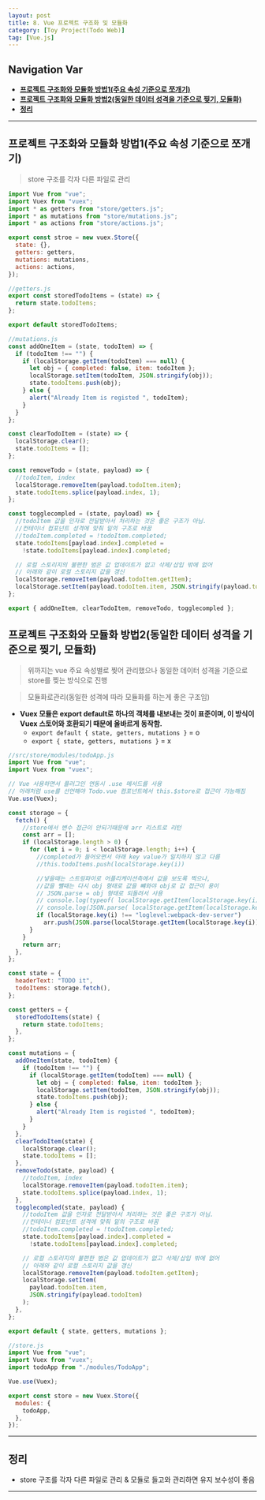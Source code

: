 ```yaml
---
layout: post
title: 8. Vue 프로젝트 구조화 및 모듈화
category: [Toy Project(Todo Web)]
tag: [Vue.js]
---
```


## Navigation Var

- **[프로젝트 구조화와 모듈화 방법1(주요 속성 기준으로 쪼개기)](#프로젝트-구조화와-모듈화-방법1주요-속성-기준으로-쪼개기)**
- **[프로젝트 구조화와 모듈화 방법2(동일한 데이터 성격을 기준으로 찢기, 모듈화)](#프로젝트-구조화와-모듈화-방법2동일한-데이터-성격을-기준으로-찢기-모듈화)**
- **[정리](#정리)**

---

## 프로젝트 구조화와 모듈화 방법1(주요 속성 기준으로 쪼개기)

> store 구조를 각자 다른 파일로 관리

```javascript
import Vue from "vue";
import Vuex from "vuex";
import * as getters from "store/getters.js";
import * as mutations from "store/mutations.js";
import * as actions from "store/actions.js";

export const stroe = new vuex.Store({
  state: {},
  getters: getters,
  mutations: mutations,
  actions: actions,
});

//getters.js
export const storedTodoItems = (state) => {
  return state.todoItems;
};

export default storedTodoItems;

//mutations.js
const addOneItem = (state, todoItem) => {
  if (todoItem !== "") {
    if (localStorage.getItem(todoItem) === null) {
      let obj = { completed: false, item: todoItem };
      localStorage.setItem(todoItem, JSON.stringify(obj));
      state.todoItems.push(obj);
    } else {
      alert("Already Item is registed ", todoItem);
    }
  }
};

const clearTodoItem = (state) => {
  localStorage.clear();
  state.todoItems = [];
};

const removeTodo = (state, payload) => {
  //todoItem, index
  localStorage.removeItem(payload.todoItem.item);
  state.todoItems.splice(payload.index, 1);
};

const togglecompled = (state, payload) => {
  //todoItem 값을 인자로 전달받아서 처리하는 것은 좋은 구조가 아님.
  //컨테이너 컴포넌트 성격에 맞춰 밑의 구조로 바꿈
  //todoItem.completed = !todoItem.completed;
  state.todoItems[payload.index].completed =
    !state.todoItems[payload.index].completed;

  // 로컬 스토리지의 불편한 범은 값 업데이트가 없고 삭제/삽입 밖에 없어
  // 아래와 같이 로컬 스토리지 값을 갱신
  localStorage.removeItem(payload.todoItem.getItem);
  localStorage.setItem(payload.todoItem.item, JSON.stringify(payload.todoItem));
};

export { addOneItem, clearTodoItem, removeTodo, togglecompled };
```

## 프로젝트 구조화와 모듈화 방법2(동일한 데이터 성격을 기준으로 찢기, 모듈화)

> 위까지는 vue 주요 속성별로 찢어 관리했으나 동일한 데이터 성격을 기준으로 store를 찢는 방식으로 진행

> 모듈화로관리(동일한 성격에 따라 모듈화를 하는게 좋은 구조임)

- **Vuex 모듈은 export default로 하나의 객체를 내보내는 것이 표준이며, 이 방식이 Vuex 스토어와 호환되기 때문에 올바르게 동작함.**
  - `export default { state, getters, mutations }` = o
  - `export { state, getters, mutations }` = x

```javascript
//src/store/modules/todoApp.js
import Vue from "vue";
import Vuex from "vuex";

// Vue 사용하면서 플러그인 연동시 .use 메서드를 사용
// 아래처럼 use를 선언해야 Todo.vue 컴포넌트에서 this.$store로 접근이 가능해짐
Vue.use(Vuex);

const storage = {
  fetch() {
    //store에서 변수 접근이 안되기때문에 arr 리스트로 리턴
    const arr = [];
    if (localStorage.length > 0) {
      for (let i = 0; i < localStorage.length; i++) {
        //completed가 들어오면서 아래 key value가 일치하지 않고 다름
        //this.todoItems.push(localStorage.key(i))

        //넣을때는 스트링파이로 어플리케이션측에서 값을 보도록 찍으나,
        //값을 뺼때는 다시 obj 형태로 값을 뺴와야 obj로 값 접근이 용이
        // JSON.parse = obj 형태로 되돌려서 사용
        // console.log(typeof( localStorage.getItem(localStorage.key(i))))
        // console.log(JSON.parse( localStorage.getItem(localStorage.key(i))))
        if (localStorage.key(i) !== "loglevel:webpack-dev-server")
          arr.push(JSON.parse(localStorage.getItem(localStorage.key(i))));
      }
    }
    return arr;
  },
};

const state = {
  headerText: "TODO it",
  todoItems: storage.fetch(),
};

const getters = {
  storedTodoItems(state) {
    return state.todoItems;
  },
};

const mutations = {
  addOneItem(state, todoItem) {
    if (todoItem !== "") {
      if (localStorage.getItem(todoItem) === null) {
        let obj = { completed: false, item: todoItem };
        localStorage.setItem(todoItem, JSON.stringify(obj));
        state.todoItems.push(obj);
      } else {
        alert("Already Item is registed ", todoItem);
      }
    }
  },
  clearTodoItem(state) {
    localStorage.clear();
    state.todoItems = [];
  },
  removeTodo(state, payload) {
    //todoItem, index
    localStorage.removeItem(payload.todoItem.item);
    state.todoItems.splice(payload.index, 1);
  },
  togglecompled(state, payload) {
    //todoItem 값을 인자로 전달받아서 처리하는 것은 좋은 구조가 아님.
    //컨테이너 컴포넌트 성격에 맞춰 밑의 구조로 바꿈
    //todoItem.completed = !todoItem.completed;
    state.todoItems[payload.index].completed =
      !state.todoItems[payload.index].completed;

    // 로컬 스토리지의 불편한 범은 값 업데이트가 없고 삭제/삽입 밖에 없어
    // 아래와 같이 로컬 스토리지 값을 갱신
    localStorage.removeItem(payload.todoItem.getItem);
    localStorage.setItem(
      payload.todoItem.item,
      JSON.stringify(payload.todoItem)
    );
  },
};

export default { state, getters, mutations };
```

```javascript
//store.js
import Vue from "vue";
import Vuex from "vuex";
import todoApp from "./modules/TodoApp";

Vue.use(Vuex);

export const store = new Vuex.Store({
  modules: {
    todoApp,
  },
});
```

---

## 정리

- store 구조를 각자 다른 파일로 관리 & 모듈로 들고와 관리하면 유지 보수성이 좋음

---
